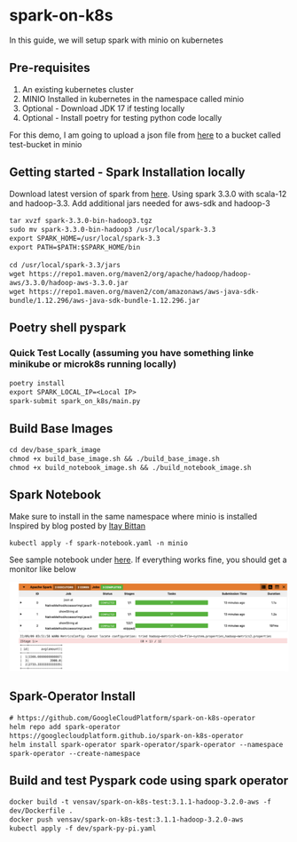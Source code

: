 # spark-on-k8s

In this guide, we will setup spark with minio on kubernetes

## Pre-requisites
1. An existing kubernetes cluster
2. MINIO Installed in kubernetes in the namespace called minio
3. Optional - Download JDK 17 if testing locally
4. Optional - Install poetry for testing python code locally

For this demo, I am going to upload a json file from [here](data/orders.json) to a bucket called test-bucket in minio


## Getting started - Spark Installation locally

Download latest version of spark from [here](https://dlcdn.apache.org/spark/spark-3.3.0/spark-3.3.0-bin-hadoop3.tgz). Using spark 3.3.0 with scala-12 and hadoop-3.3. Add additional jars needed for aws-sdk and hadoop-3

``` 
tar xvzf spark-3.3.0-bin-hadoop3.tgz
sudo mv spark-3.3.0-bin-hadoop3 /usr/local/spark-3.3
export SPARK_HOME=/usr/local/spark-3.3
export PATH=$PATH:$SPARK_HOME/bin

cd /usr/local/spark-3.3/jars
wget https://repo1.maven.org/maven2/org/apache/hadoop/hadoop-aws/3.3.0/hadoop-aws-3.3.0.jar
wget https://repo1.maven.org/maven2/com/amazonaws/aws-java-sdk-bundle/1.12.296/aws-java-sdk-bundle-1.12.296.jar
```
 

## Poetry shell pyspark

### Quick Test Locally (assuming you have something linke minikube or microk8s running locally)
```
poetry install
export SPARK_LOCAL_IP=<Local IP>
spark-submit spark_on_k8s/main.py
```


## Build Base Images
```
cd dev/base_spark_image
chmod +x build_base_image.sh && ./build_base_image.sh
chmod +x build_notebook_image.sh && ./build_notebook_image.sh
```

## Spark Notebook
Make sure to install in the same namespace where minio is installed
Inspired by blog posted by [Itay Bittan](https://towardsdatascience.com/jupyter-notebook-spark-on-kubernetes-880af7e06351)
```
kubectl apply -f spark-notebook.yaml -n minio
```
See sample notebook under [here](notebook/spark-k8s-test.ipynb). If everything works fine, you should get a monitor like below

![jupyter-sparkmonitor](notebook/sparkmonitor.png)


## Spark-Operator Install 
```
# https://github.com/GoogleCloudPlatform/spark-on-k8s-operator
helm repo add spark-operator https://googlecloudplatform.github.io/spark-on-k8s-operator
helm install spark-operator spark-operator/spark-operator --namespace spark-operator --create-namespace
```

## Build and test Pyspark code using spark operator
```
docker build -t vensav/spark-on-k8s-test:3.1.1-hadoop-3.2.0-aws -f dev/Dockerfile .
docker push vensav/spark-on-k8s-test:3.1.1-hadoop-3.2.0-aws
kubectl apply -f dev/spark-py-pi.yaml
```


